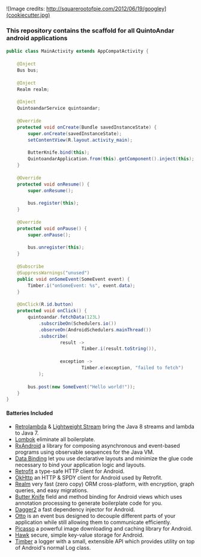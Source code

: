 ![Image credits: http://squarerootofpie.com/2012/06/19/googley](cookiecutter.jpg)

### This repository contains the scaffold for all QuintoAndar android applications



```java
public class MainActivity extends AppCompatActivity {

    @Inject
    Bus bus;

    @Inject
    Realm realm;

    @Inject
    QuintoandarService quintoandar;

    @Override
    protected void onCreate(Bundle savedInstanceState) {
        super.onCreate(savedInstanceState);
        setContentView(R.layout.activity_main);

        ButterKnife.bind(this);
        QuintoandarApplication.from(this).getComponent().inject(this);
    }

    @Override
    protected void onResume() {
        super.onResume();

        bus.register(this);
    }

    @Override
    protected void onPause() {
        super.onPause();

        bus.unregister(this);
    }

    @Subscribe
    @SuppressWarnings("unused")
    public void onSomeEvent(SomeEvent event) {
        Timber.i("onSomeEvent: %s", event.data);
    }

    @OnClick(R.id.button)
    protected void onClick() {
        quintoandar.fetchData(123L)
            .subscribeOn(Schedulers.io())
            .observeOn(AndroidSchedulers.mainThread())
            .subscribe(
                    result ->
                            Timber.i(result.toString()),

                    exception ->
                            Timber.e(exception, "failed to fetch")
            );

        bus.post(new SomeEvent("Hello world!"));
    }
}
```

#### Batteries Included

* [Retrolambda](https://github.com/orfjackal/retrolambda) & [Lightweight Stream](https://github.com/aNNiMON/Lightweight-Stream-API) bring the Java 8 streams and lambda to Java 7.
* [Lombok](https://projectlombok.org/) eliminate all boilerplate.
* [RxAndroid](https://github.com/ReactiveX/RxAndroid) a library for composing asynchronous and event-based programs using observable sequences for the Java VM.
* [Data Binding](https://developer.android.com/tools/data-binding/guide.html) let you use declarative layouts and minimize the glue code necessary to bind your application logic and layouts.
* [Retrofit](https://square.github.io/retrofit/) a type-safe HTTP client for Android.
* [OkHttp](https://square.github.io/okhttp/) an HTTP & SPDY client for Android used by Retrofit.
* [Realm](https://realm.io/) very fast (zero copy) ORM cross-platform, with encryption, graph queries, and easy migrations.
* [Butter Knife](https://jakewharton.github.io/butterknife/) field and method binding for Android views which uses annotation processing to generate boilerplate code for you.
* [Dagger2](http://google.github.io/dagger/) a fast dependency injector for Android.
* [Otto](https://square.github.io/otto/) is an event bus designed to decouple different parts of your application while still allowing them to communicate efficiently.
* [Picasso](https://square.github.io/picasso/) a powerful image downloading and caching library for Android.
* [Hawk](https://github.com/orhanobut/hawk) secure, simple key-value storage for Android.
* [Timber](https://github.com/JakeWharton/timber) a logger with a small, extensible API which provides utility on top of Android's normal Log class.
